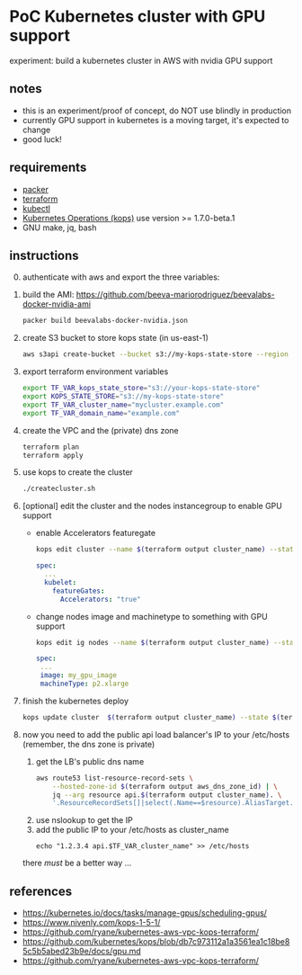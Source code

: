 # PoC Kubernetes cluster with GPU support

experiment: build a kubernetes cluster in AWS with nvidia GPU support

## notes
* this is an experiment/proof of concept, do NOT use blindly in production
* currently GPU support in kubernetes is a moving target, it's expected to change
* good luck!

## requirements
* [packer](https://www.packer.io/)
* [terraform](https://www.terraform.io/)
* [kubectl](https://github.com/kubernetes/kubectl)
* [Kubernetes Operations (kops)](https://github.com/kubernetes/kops) use version >= 1.7.0-beta.1
* GNU make, jq, bash


## instructions

0. authenticate with aws and export the three variables:

1. build the AMI: https://github.com/beeva-mariorodriguez/beevalabs-docker-nvidia-ami
    ```bash
    packer build beevalabs-docker-nvidia.json
    ```

2. create S3 bucket to store kops state (in us-east-1)
    ```bash
    aws s3api create-bucket --bucket s3://my-kops-state-store --region us-east-1
    ```

3. export terraform environment variables
    ```bash
    export TF_VAR_kops_state_store="s3://your-kops-state-store"
    export KOPS_STATE_STORE="s3://my-kops-state-store"
    export TF_VAR_cluster_name="mycluster.example.com"
    export TF_VAR_domain_name="example.com"
    ```

4. create the VPC and the (private) dns zone
    ```bash
    terraform plan
    terraform apply
    ```

5. use kops to create the cluster
    ```bash
    ./createcluster.sh
    ```

6. [optional] edit the cluster and the nodes instancegroup to enable GPU support
    * enable Accelerators featuregate
        ```bash
        kops edit cluster --name $(terraform output cluster_name) --state $(terraform output kops_state_store)
        ```
        ```yaml
        spec:
          ...
          kubelet:
            featureGates:
              Accelerators: "true"
        ```
    * change nodes image and machinetype to something with GPU support
        ```bash
        kops edit ig nodes --name $(terraform output cluster_name) --state $(terraform output kops_state_store)
        ```
        ```yaml
        spec:
         ...
         image: my_gpu_image
         machineType: p2.xlarge
        ```

7. finish the kubernetes deploy
    ```bash
    kops update cluster  $(terraform output cluster_name) --state $(terraform output kops_state_store)  --yes
    ```

8. now you need to add the public api load balancer's IP to your /etc/hosts (remember, the dns zone is private)
    1. get the LB's public dns name
        ```bash
        aws route53 list-resource-record-sets \
            --hosted-zone-id $(terraform output aws_dns_zone_id) | \
            jq --arg resource api.$(terraform output cluster_name). \
            '.ResourceRecordSets[]|select(.Name==$resource).AliasTarget.DNSName'
        ```
    2. use nslookup to get the IP
    3. add the public IP to your /etc/hosts as cluster_name
        ```
        echo "1.2.3.4 api.$TF_VAR_cluster_name" >> /etc/hosts
        ```
    there _must_ be a better way ...

## references
* https://kubernetes.io/docs/tasks/manage-gpus/scheduling-gpus/
* https://www.nivenly.com/kops-1-5-1/
* https://github.com/ryane/kubernetes-aws-vpc-kops-terraform/
* https://github.com/kubernetes/kops/blob/db7c973112a1a3561ea1c18be85c5b5abed23b9e/docs/gpu.md
* https://github.com/ryane/kubernetes-aws-vpc-kops-terraform/

